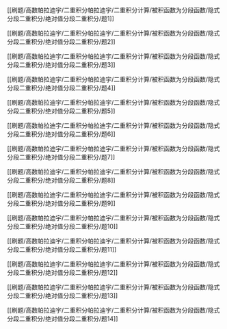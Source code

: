 

[[刷题/高数帕拉迪宇/二重积分帕拉迪宇/二重积分计算/被积函数为分段函数/隐式分段二重积分/绝对值分段二重积分/题1]]

[[刷题/高数帕拉迪宇/二重积分帕拉迪宇/二重积分计算/被积函数为分段函数/隐式分段二重积分/绝对值分段二重积分/题2]]

[[刷题/高数帕拉迪宇/二重积分帕拉迪宇/二重积分计算/被积函数为分段函数/隐式分段二重积分/绝对值分段二重积分/题3]]

[[刷题/高数帕拉迪宇/二重积分帕拉迪宇/二重积分计算/被积函数为分段函数/隐式分段二重积分/绝对值分段二重积分/题4]]

[[刷题/高数帕拉迪宇/二重积分帕拉迪宇/二重积分计算/被积函数为分段函数/隐式分段二重积分/绝对值分段二重积分/题5]]

[[刷题/高数帕拉迪宇/二重积分帕拉迪宇/二重积分计算/被积函数为分段函数/隐式分段二重积分/绝对值分段二重积分/题6]]

[[刷题/高数帕拉迪宇/二重积分帕拉迪宇/二重积分计算/被积函数为分段函数/隐式分段二重积分/绝对值分段二重积分/题7]]

[[刷题/高数帕拉迪宇/二重积分帕拉迪宇/二重积分计算/被积函数为分段函数/隐式分段二重积分/绝对值分段二重积分/题8]]

[[刷题/高数帕拉迪宇/二重积分帕拉迪宇/二重积分计算/被积函数为分段函数/隐式分段二重积分/绝对值分段二重积分/题9]]

[[刷题/高数帕拉迪宇/二重积分帕拉迪宇/二重积分计算/被积函数为分段函数/隐式分段二重积分/绝对值分段二重积分/题10]]

[[刷题/高数帕拉迪宇/二重积分帕拉迪宇/二重积分计算/被积函数为分段函数/隐式分段二重积分/绝对值分段二重积分/题11]]

[[刷题/高数帕拉迪宇/二重积分帕拉迪宇/二重积分计算/被积函数为分段函数/隐式分段二重积分/绝对值分段二重积分/题12]]

[[刷题/高数帕拉迪宇/二重积分帕拉迪宇/二重积分计算/被积函数为分段函数/隐式分段二重积分/绝对值分段二重积分/题13]]

[[刷题/高数帕拉迪宇/二重积分帕拉迪宇/二重积分计算/被积函数为分段函数/隐式分段二重积分/绝对值分段二重积分/题14]]